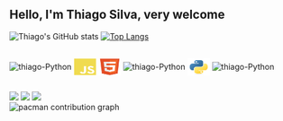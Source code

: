 ## Hello, I'm Thiago Silva, very welcome

![Thiago's GitHub stats](https://github-readme-stats.vercel.app/api?username=thiagosilva0h&show_icons=true&theme=dark)
[![Top Langs](https://github-readme-stats.vercel.app/api/top-langs/?username=thiagosilva0h&layout=donut-vertical&theme=dark)](https://github.com/thiagosilva/github-readme-stats)

<div style="display: inline_block"><br>
  
  <img align="center" alt="thiago-Python" height="30" width="40" src="https://cdn.jsdelivr.net/gh/devicons/devicon@latest/icons/java/java-original.svg" />
  <img align="center" alt="thiago-Js" height="30" width="40" src="https://raw.githubusercontent.com/devicons/devicon/master/icons/javascript/javascript-plain.svg">
  <img align="center" alt="thiago-HTML" height="30" width="40" src="https://raw.githubusercontent.com/devicons/devicon/master/icons/html5/html5-original.svg">
  <img align="center" alt="thiago-Python" height="30" width="40" src="https://cdn.jsdelivr.net/gh/devicons/devicon@latest/icons/mysql/mysql-original.svg" />
  <img align="center" alt="thiago-Python" height="30" width="40" src="https://raw.githubusercontent.com/devicons/devicon/master/icons/python/python-original.svg">
  <img align="center" alt="thiago-Python" height="30" width="40" src="https://cdn.jsdelivr.net/gh/devicons/devicon@latest/icons/csharp/csharp-original.svg" />
</div>
  
  ##
 
<div> 
  <a href="https://instagram.com/thsilv_4" target="_blank"><img src="https://img.shields.io/badge/-Instagram-%23E4405F?style=for-the-badge&logo=instagram&logoColor=white" target="_blank"></a>
  <a href = "mailto:thiagosilva368448@gmail.com"><img src="https://img.shields.io/badge/-Gmail-%23333?style=for-the-badge&logo=gmail&logoColor=white" target="_blank"></a>
  <a href="https://www.linkedin.com/in/thiago-felipe-da-silva?utm_source=share&utm_campaign=share_via&utm_content=profile&utm_medium=android_app" target="_blank"><img src="https://img.shields.io/badge/-LinkedIn-%230077B5?style=for-the-badge&logo=linkedin&logoColor=white" target="_blank"></a> 
  
</div>

<picture>
  <source media="(prefers-color-scheme: dark)" srcset="https://raw.githubusercontent.com/thiagosilva0h/thiagosilva0h/output/pacman-contribution-graph-dark.svg">
  <source media="(prefers-color-scheme: light)" srcset="https://raw.githubusercontent.com/thiagosilva0h/thiagosilva0h/output/pacman-contribution-graph.svg">
  <img alt="pacman contribution graph" src="https://raw.githubusercontent.com/thiagosilva0h/thiagosilva0h/output/pacman-contribution-graph.svg">
</picture>

###
